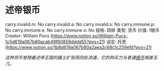 # 述帝银币

carry.invalid.m: No
carry.invalid.a: No
carry.invalid.s: No
carry.immune.p: No
carry.immune.e: No
carry.immune.o: No
规格: 琐碎
类型: 货币
价值: 1银币
Creator: William Pucs (https://www.notion.so/William-Pucs-1c5d619a067b80acab49f60859dddd55?pvs=21)
设定: 托恩 (https://www.notion.so/1b8d619a067b80a2aea2c68c1c259efd?pvs=21)

*这种货币曾随着述帝王国的疆土扩张而四处流通，它的购买力与普通[银币](%E9%93%B6%E5%B8%81%201bbd619a067b8091b4a8d9da1a9c2083.md)相差无几。*